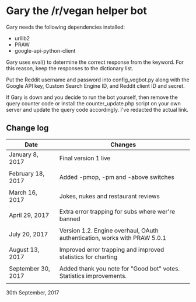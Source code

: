 # Gary the /r/vegan helper bot

Gary needs the following dependencies installed:

* urllib2
* PRAW
* google-api-python-client

Gary uses eval() to determine the correct response from the keyword. For this reason, keep the responses to the dictionary list.

Put the Reddit username and password into config_vegbot.py along with the Google API key, Custom Search Engine ID, and Reddit client ID and secret.

If Gary is down and you decide to run the bot yourself, then remove the query counter code or install the counter_update.php script on your own server and update the query code accordingly. I've redacted the actual link.

## Change log

| Date 				| Changes			|
|---				|---				|
| January 8, 2017   | Final version 1 live  				|
|   				|   				|
| February 18, 2017	| Added -pmop, -pm and -above switches	|
|   				|   				|
| March 16, 2017	| Jokes, nukes and restaurant reviews	|
|   				|   				|
| April 29, 2017	| Extra error trapping for subs where wer're banned	|
|   				|   				|
| July 20, 2017		| Version 1.2. Engine overhaul, OAuth authentication, works with PRAW 5.0.1 	|
|   				|   				|
| August 13, 2017	| Improved error trapping and improved statistics for charting 	|
|   				|   				|
| September 30, 2017	| Added thank you note for "Good bot" votes. Statistics improvements. 	|
|   				|   				|

30th September, 2017
